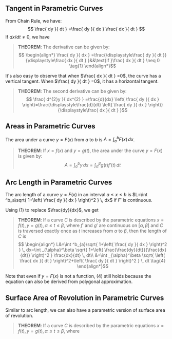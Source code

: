 ## Tangent in Parametric Curves
From Chain Rule, we have:
$$
\frac{ dy }{ dt } =\frac{ dy }{ dx } \frac{ dx }{ dt } 
$$
If $dx/dt\neq 0$, we have
>**THEOREM**:
>The derivative can be given by:
>$$
\begin{align*}
\frac{ dy }{ dx } =\frac{\displaystyle\frac{ dy }{ dt }}{\displaystyle\frac{ dx }{ dt } }&&\text{if }\frac{ dx }{ dt } \neq 0 \tag{1}
\end{align*}$$

It's also easy to observe that when $\frac{ dx }{ dt } =0$, the curve has a vertical tangent. When $\frac{ dy }{ dt } =0$, it has a horizontal tangent.

>**THEOREM**:
>The second derivative can be given by:
>$$
\frac{ d^{2}y }{ dx^{2} } =\frac{d}{dx} \left( \frac{ dy }{ dx }  \right)=\frac{\displaystyle\frac{d}{dt} \left( \frac{ dy }{ dx }  \right)}{\displaystyle\frac{ dx }{ dt } }$$

## Areas in Parametric Curves
The area under a curve $y=F(x)$ from $a$ to $b$ is $A=\int ^b_{a}F(x) \, dx$.

>**THEOREM**:
>If $x=f(x)$ and $y=g(t)$, the area under the curve $y=F(x)$ is given by:
>$$
A=\int ^b_{a}y \, dx=\int ^\beta_{\alpha}g(t)f'(t) \, dt  $$

## Arc Length in Parametric Curves
The arc length of a curve $y=F(x)$ in an interval $a\leq x\leq b$ is $L=\int ^b_a\sqrt{ 1+\left( \frac{ dy }{ dx }  \right)^2 } \, dx$ if $F'$ is continuous.

Using (1) to replace $\frac{dy}{dx}$, we get
>**THEOREM**:
>If a curve $C$ is described by the parametric equations $x=f(t),y=g(t) ,\alpha\leq t\leq \beta$, where $f'$ and $g'$ are continuous on $[\alpha,\beta]$ and $C$ is traversed exactly once as $t$ increases from $\alpha$ to $\beta$, then the length of $C$ is
>$$
\begin{align*}
L&=\int ^b_{a}\sqrt{ 1+\left( \frac{ dy }{ dx }  \right)^2 } \, dx=\int _{\alpha}^\beta \sqrt{ 1+\left( \frac{\frac{dy}{dt}}{\frac{dx}{dt}} \right)^2 } \frac{dx}{dt} \, dt\\
&=\int _{\alpha}^\beta \sqrt{ \left( \frac{ dx }{ dt }  \right)^2+\left( \frac{ dy }{ dt }  \right)^2 } \, dt \tag{4}
\end{align*}$$

Note that even if $y=F(x)$ is not a function, (4) still holds because the equation can also be derived from polygonal approximation.

## Surface Area of Revolution in Parametric Curves
Similar to arc length, we can also have a parametric version of surface area of revolution.

>**THEOREM**:
>If a curve $C$ is described by the parametric equations
>$x=f(t),y=g(t),\alpha\leq t\leq \beta$, where 